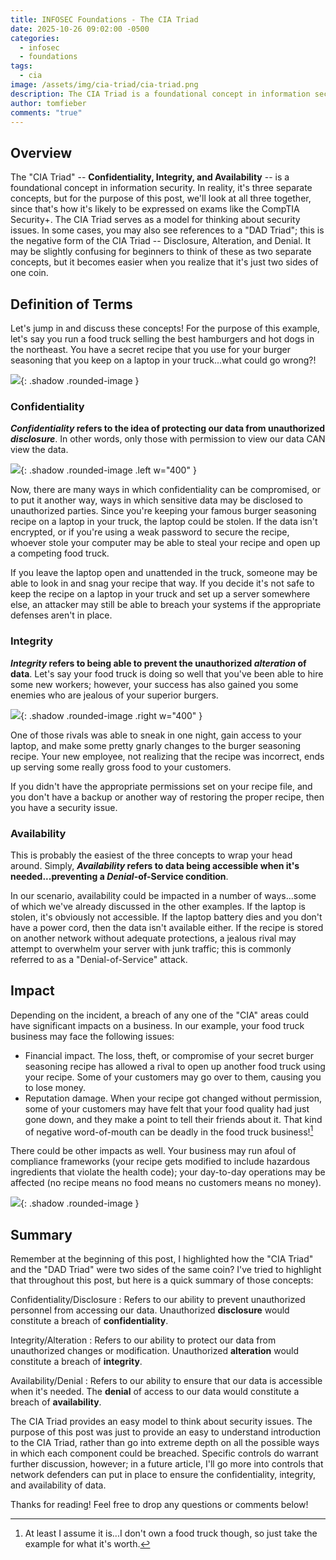 ```yaml
---
title: INFOSEC Foundations - The CIA Triad
date: 2025-10-26 09:02:00 -0500
categories:
  - infosec
  - foundations
tags:
  - cia
image: /assets/img/cia-triad/cia-triad.png
description: The CIA Triad is a foundational concept in information security. It is a model for thinking about and discussing security events.
author: tomfieber
comments: "true"
---
```

## Overview

The "CIA Triad" -- **Confidentiality, Integrity, and Availability** -- is a foundational concept in information security. In reality, it's three separate concepts, but for the purpose of this post, we'll look at all three together, since that's how it's likely to be expressed on exams like the CompTIA Security+. The CIA Triad serves as a model for thinking about security issues. In some cases, you may also see references to a "DAD Triad"; this is the negative form of the CIA Triad -- Disclosure, Alteration, and Denial. It may be slightly confusing for beginners to think of these as two separate concepts, but it becomes easier when you realize that it's just two sides of one coin. 

## Definition of Terms

Let's jump in and discuss these concepts! For the purpose of this example, let's say you run a food truck selling the best hamburgers and hot dogs in the northeast. You have a secret recipe that you use for your burger seasoning that you keep on a laptop in your truck...what could go wrong?!

![](/assets/img/2025-10-26-cia-triad/IMG-20251028080955828.png){: .shadow .rounded-image }

### Confidentiality

**_Confidentiality_ refers to the idea of protecting our data from unauthorized _disclosure_**. In other words, only those with permission to view our data CAN view the data. 

![](/assets/img/2025-10-26-cia-triad/IMG-20251028080955844.png){: .shadow .rounded-image .left w="400" }

Now, there are many ways in which confidentiality can be compromised, or to put it another way, ways in which sensitive data may be disclosed to unauthorized parties. Since you're keeping your famous burger seasoning recipe on a laptop in your truck, the laptop could be stolen. If the data isn't encrypted, or if you're using a weak password to secure the recipe, whoever stole your computer may be able to steal your recipe and open up a competing food truck. 

If you leave the laptop open and unattended in the truck, someone may be able to look in and snag your recipe that way. If you decide it's not safe to keep the recipe on a laptop in your truck and set up a server somewhere else, an attacker may still be able to breach your systems if the appropriate defenses aren't in place.

### Integrity

**_Integrity_ refers to being able to prevent the unauthorized _alteration_ of data**. Let's say your food truck is doing so well that you've been able to hire some new workers; however, your success has also gained you some enemies who are jealous of your superior burgers. 

![](/assets/img/2025-10-26-cia-triad/IMG-20251028080955861.png){: .shadow .rounded-image .right w="400" }

One of those rivals was able to sneak in one night, gain access to your laptop, and make some pretty gnarly changes to the burger seasoning recipe. Your new employee, not realizing that the recipe was incorrect, ends up serving some really gross food to your customers.

If you didn't have the appropriate permissions set on your recipe file, and you don't have a backup or another way of restoring the proper recipe, then you have a security issue. 

### Availability

This is probably the easiest of the three concepts to wrap your head around. Simply, **_Availability_ refers to data being accessible when it's needed...preventing a _Denial_-of-Service condition**. 

In our scenario, availability could be impacted in a number of ways...some of which we've already discussed in the other examples. If the laptop is stolen, it's obviously not accessible. If the laptop battery dies and you don't have a power cord, then the data isn't available either. If the recipe is stored on another network without adequate protections, a jealous rival may attempt to overwhelm your server with junk traffic; this is commonly referred to as a "Denial-of-Service" attack. 

## Impact

Depending on the incident, a breach of any one of the "CIA" areas could have significant impacts on a business. In our example, your food truck business may face the following issues:

- Financial impact. The loss, theft, or compromise of your secret burger seasoning recipe has allowed a rival to open up another food truck using your recipe. Some of your customers may go over to them, causing you to lose money. 
- Reputation damage. When your recipe got changed without permission, some of your customers may have felt that your food quality had just gone down, and they make a point to tell their friends about it. That kind of negative word-of-mouth can be deadly in the food truck business![^1]

There could be other impacts as well. Your business may run afoul of compliance frameworks (your recipe gets modified to include hazardous ingredients that violate the health code); your day-to-day operations may be affected (no recipe means no food means no customers means no money). 

![](/assets/img/2025-10-26-cia-triad/IMG-20251028080955874.png){: .shadow .rounded-image }

## Summary

Remember at the beginning of this post, I highlighted how the "CIA Triad" and the "DAD Triad" were two sides of the same coin? I've tried to highlight that throughout this post, but here is a quick summary of those concepts:

Confidentiality/Disclosure 
: Refers to our ability to prevent unauthorized personnel from accessing our data. Unauthorized **disclosure** would constitute a breach of **confidentiality**.

Integrity/Alteration 
: Refers to our ability to protect our data from unauthorized changes or modification. Unauthorized **alteration** would constitute a breach of **integrity**.

Availability/Denial 
: Refers to our ability to ensure that our data is accessible when it's needed. The **denial** of access to our data would constitute a breach of **availability**.

The CIA Triad provides an easy model to think about security issues. The purpose of this post was just to provide an easy to understand introduction to the CIA Triad, rather than go into extreme depth on all the possible ways in which each component could be breached. Specific controls do warrant further discussion, however; in a future article, I'll go more into controls that network defenders can put in place to ensure the confidentiality, integrity, and availability of data. 

Thanks for reading! Feel free to drop any questions or comments below! 

[^1]: At least I assume it is...I don't own a food truck though, so just take the example for what it's worth.